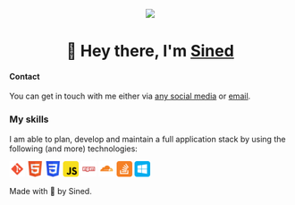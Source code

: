<p align="center">
  <img src="https://media.giphy.com/media/yrhhmre5fN2PtRujfo/giphy.gif?cid=ecf05e477unt06j9euq4dcvjqdgoolmcpm1m4io2tugcd42e&rid=giphy.gif&ct=g">
</p>

<h1 align="center">👋 Hey there, I'm <a href="https://hapchinsky.cf/" target="_blank">Sined</a></h1>

#### Contact

You can get in touch with me either via [any social media](https://hapchinsky.cf/) or [email](mailto:denis2320032@gmail.com).<br>

### My skills

I am able to plan, develop and maintain a full application stack by using the following (and more) technologies:

<p align="left">
    <img height="28" width="28" src="https://raw.githubusercontent.com/edent/SuperTinyIcons/master/images/svg/git.svg" />
    <img height="28" width="28" src="https://raw.githubusercontent.com/edent/SuperTinyIcons/master/images/svg/html5.svg" />
    <img height="28" width="28" src="https://raw.githubusercontent.com/edent/SuperTinyIcons/master/images/svg/css3.svg" />
    <img height="28" width="28" src="https://raw.githubusercontent.com/edent/SuperTinyIcons/master/images/svg/javascript.svg" />
    <img height="28" width="28" src="https://raw.githubusercontent.com/edent/SuperTinyIcons/master/images/svg/npm.svg" />
    <img height="28" width="28" src="https://raw.githubusercontent.com/edent/SuperTinyIcons/master/images/svg/cloudflare.svg" />
    <img height="28" width="28" src="https://raw.githubusercontent.com/edent/SuperTinyIcons/master/images/svg/stackoverflow.svg" />
    <img height="28" width="28" src="https://raw.githubusercontent.com/edent/SuperTinyIcons/master/images/svg/windows.svg" />

</p>

Made with 💖 by Sined.
